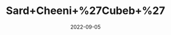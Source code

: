 ---
title: 'Sard+Cheeni+%27Cubeb+%27'
date: '2022-09-05' 
metatag: '' 
inventory: '0' 
draft: false 
# meta description 
shortDescripton: ''
description: 'Herb'
longdescription: ''
featured: True
# product Price
price: '50.0'
# Product Short Description
shortDescription: ''
productID: 'EA54DE00-0B2D-ED11-9968-005056B3A416'
type: 'products'
category: 'Herb' 
thumnailproduct: 'https://aminsaddiquidawakhana.eralive.net/images/products/EA54DE00-0B2D-ED11-9968-005056B3A4161.png' 
images:
  - image: 'images/products/EA54DE00-0B2D-ED11-9968-005056B3A4161.png'  
Variants:
---